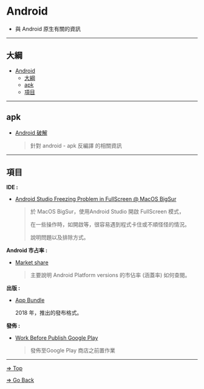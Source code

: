 # Android

- 與 Android 原生有關的資訊

---

## 大綱

- [Android](#android)
  - [大綱](#大綱)
  - [apk](#apk)
  - [項目](#項目)

---

## apk

- [Android 破解](./crack/README.md)

  > 針對 android - apk 反編譯 的相關資訊

---

## 項目

**IDE :**

- [Android Studio Freezing Problem in FullScreen @ MacOS BigSur](./AndroidStudioFreezingInFullScreenAtMacOSBigSur/README.md)

  > 於 MacOS BigSur，使用Android Studio 開啟 FullScreen 模式，
  >
  > 在一些操作時，如開啟等，很容易遇到程式卡住或不順怪怪的情況。
  >
  > 說明問題以及排除方式。

**Android 市占率 :**

- [Market share](./MarketShare/README.md)

  > 主要說明 Android Platform versions 的市佔率 (涵蓋率) 如何查閱。

**出版 :**

- [App Bundle](./appbundle/README.md)

  2018 年，推出的發布格式。

**發佈 :**

- [Work Before Publish Google Play](./workBeforePublishGooglePlay/README.md)

  > 發佈至Google Play 商店之前置作業

---

[=> Top](#android)

[=> Go Back](../README.md)
